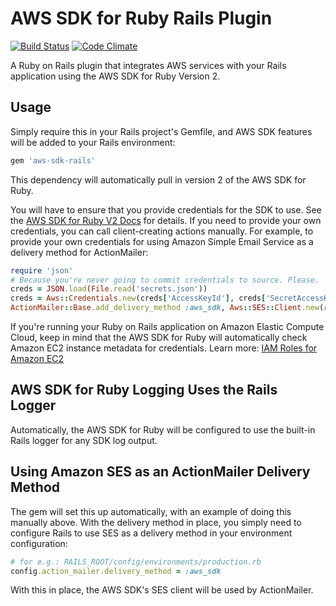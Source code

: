 # AWS SDK for Ruby Rails Plugin

[![Build Status](https://travis-ci.org/aws/aws-sdk-rails.png?branch=master)](https://travis-ci.org/aws/aws-sdk-rails) [![Code Climate](https://codeclimate.com/github/aws/aws-sdk-rails.png)](https://codeclimate.com/github/aws/aws-sdk-rails)

A Ruby on Rails plugin that integrates AWS services with your Rails application
using the AWS SDK for Ruby Version 2.

## Usage

Simply require this in your Rails project's Gemfile, and AWS SDK features will
be added to your Rails environment:

```ruby
gem 'aws-sdk-rails'
```

This dependency will automatically pull in version 2 of the AWS SDK for Ruby.

You will have to ensure that you provide credentials for the SDK to use. See the
[AWS SDK for Ruby V2 Docs](http://docs.aws.amazon.com/sdkforruby/api/index.html#Credentials)
for details. If you need to provide your own credentials, you can call
client-creating actions manually. For example, to provide your own credentials
for using Amazon Simple Email Service as a delivery method for ActionMailer:

```ruby
require 'json'
# Because you're never going to commit credentials to source. Please.
creds = JSON.load(File.read('secrets.json'))
creds = Aws::Credentials.new(creds['AccessKeyId'], creds['SecretAccessKey'])
ActionMailer::Base.add_delivery_method :aws_sdk, Aws::SES::Client.new(region: 'us-east-1', credentials: creds)
```

If you're running your Ruby on Rails application on Amazon Elastic Compute
Cloud, keep in mind that the AWS SDK for Ruby will automatically check Amazon
EC2 instance metadata for credentials. Learn more:
[IAM Roles for Amazon EC2](http://docs.aws.amazon.com/AWSEC2/latest/UserGuide/iam-roles-for-amazon-ec2.html)

## AWS SDK for Ruby Logging Uses the Rails Logger

Automatically, the AWS SDK for Ruby will be configured to use the built-in Rails
logger for any SDK log output.

## Using Amazon SES as an ActionMailer Delivery Method

The gem will set this up automatically, with an example of doing this manually
above. With the delivery method in place, you simply need to configure Rails
to use SES as a delivery method in your environment configuration:

```ruby
# for e.g.: RAILS_ROOT/config/environments/production.rb
config.action_mailer.delivery_method = :aws_sdk
```

With this in place, the AWS SDK's SES client will be used by ActionMailer.
